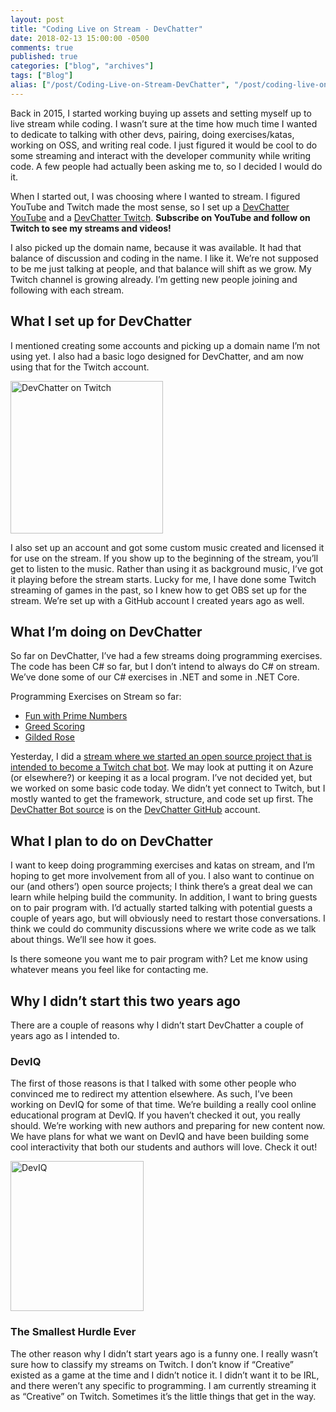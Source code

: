 ```yaml
---
layout: post
title: "Coding Live on Stream - DevChatter"
date: 2018-02-13 15:00:00 -0500
comments: true
published: true
categories: ["blog", "archives"]
tags: ["Blog"]
alias: ["/post/Coding-Live-on-Stream-DevChatter", "/post/coding-live-on-stream-devchatter"]
---
```

<!-- more -->

<p>Back in 2015, I started working buying up assets and setting myself up to live stream while coding. I wasn’t sure at the time how much time I wanted to dedicate to talking with other devs, pairing, doing exercises/katas, working on OSS, and writing real code. I just figured it would be cool to do some streaming and interact with the developer community while writing code. A few people had actually been asking me to, so I decided I would do it.</p> <p>When I started out, I was choosing where I wanted to stream. I figured YouTube and Twitch made the most sense, so I set up a <a href="https://www.youtube.com/channel/UCA8TsqMrOdFBv66iIuU6efA/" target="_blank">DevChatter YouTube</a> and a <a href="https://www.twitch.tv/devchatter" target="_blank">DevChatter Twitch</a>. <strong>Subscribe on YouTube and follow on Twitch to see my streams and videos!</strong></p> <p>I also picked up the domain name, because it was available. It had that balance of discussion and coding in the name. I like it. We’re not supposed to be me just talking at people, and that balance will shift as we grow. My Twitch channel is growing already. I’m getting new people joining and following with each stream.</p> <h2>What I set up for DevChatter</h2> <p>I mentioned creating some accounts and picking up a domain name I’m not using yet. I also had a basic logo designed for DevChatter, and am now using that for the Twitch account.</p> <p><a href="https://www.twitch.tv/devchatter"><img title="DevChatter on Twitch" style="border-top: 0px; border-right: 0px; background-image: none; border-bottom: 0px; padding-top: 0px; padding-left: 0px; border-left: 0px; display: inline; padding-right: 0px" border="0" alt="DevChatter on Twitch" src="http://brendan.enrick.com/image.axd?picture=DevChatter-LB-Twitch-Profile.png" width="244" height="244"></a></p> <p>I also set up an account and got some custom music created and licensed it for use on the stream. If you show up to the beginning of the stream, you’ll get to listen to the music. Rather than using it as background music, I’ve got it playing before the stream starts. Lucky for me, I have done some Twitch streaming of games in the past, so I knew how to get OBS set up for the stream. We’re set up with a GitHub account I created years ago as well.</p> <h2>What I’m doing on DevChatter</h2> <p>So far on DevChatter, I’ve had a few streams doing programming exercises. The code has been C# so far, but I don’t intend to always do C# on stream. We’ve done some of our C# exercises in .NET and some in .NET Core.</p> <p>Programming Exercises on Stream so far:</p> <ul> <li><a href="https://www.twitch.tv/videos/226351384" target="_blank">Fun with Prime Numbers</a></li> <li><a href="https://www.twitch.tv/videos/227694174" target="_blank">Greed Scoring</a></li> <li><a href="https://www.twitch.tv/videos/226973056" target="_blank">Gilded Rose</a></li></ul> <p>Yesterday, I did a <a href="https://www.twitch.tv/videos/228406965" target="_blank">stream where we started an open source project that is intended to become a Twitch chat bot</a>. We may look at putting it on Azure (or elsewhere?) or keeping it as a local program. I’ve not decided yet, but we worked on some basic code today. We didn’t yet connect to Twitch, but I mostly wanted to get the framework, structure, and code set up first. The <a href="https://github.com/DevChatter/devchatterbot" target="_blank">DevChatter Bot source</a> is on the <a href="https://github.com/devchatter" target="_blank">DevChatter GitHub</a> account.</p> <h2>What I plan to do on DevChatter</h2> <p>I want to keep doing programming exercises and katas on stream, and I’m hoping to get more involvement from all of you. I also want to continue on our (and others’) open source projects; I think there’s a great deal we can learn while helping build the community. In addition, I want to bring guests on to pair program with. I’d actually started talking with potential guests a couple of years ago, but will obviously need to restart those conversations. I think we could do community discussions where we write code as we talk about things. We’ll see how it goes.</p> <p>Is there someone you want me to pair program with? Let me know using whatever means you feel like for contacting me.</p> <h2>Why I didn’t start this two years ago</h2> <p>There are a couple of reasons why I didn’t start DevChatter a couple of years ago as I intended to. </p> <h3>DevIQ</h3> <p>The first of those reasons is that I talked with some other people who convinced me to redirect my attention elsewhere. As such, I’ve been working on DevIQ for some of that time. We’re building a really cool online educational program at DevIQ. If you haven’t checked it out, you really should. We’re working with new authors and preparing for new content now. We have plans for what we want on DevIQ and have been building some cool interactivity that both our students and authors will love. Check it out!</p> <p><a href="https://app.deviq.com/" target="_blank"><img title="DevIQ" style="border-top: 0px; border-right: 0px; background-image: none; border-bottom: 0px; padding-top: 0px; padding-left: 0px; border-left: 0px; display: inline; padding-right: 0px" border="0" alt="DevIQ" src="http://brendan.enrick.com/image.axd?picture=DevIQ-Panel.png" width="213" height="240"></a></p> <h3>The Smallest Hurdle Ever</h3> <p>The other reason why I didn’t start years ago is a funny one. I really wasn’t sure how to classify my streams on Twitch. I don’t know if “Creative” existed as a game at the time and I didn’t notice it. I didn’t want it to be IRL, and there weren’t any specific to programming. I am currently streaming it as “Creative” on Twitch. Sometimes it’s the little things that get in the way.</p>
